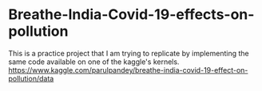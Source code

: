 # Breathe-India-Covid-19-effects-on-pollution
This is a practice project that I am trying to replicate by implementing the same code available on one of the kaggle's kernels. https://www.kaggle.com/parulpandey/breathe-india-covid-19-effect-on-pollution/data
